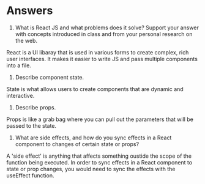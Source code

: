 # Answers

1. What is React JS and what problems does it solve? Support your answer with concepts introduced in class and from your personal research on the web.

  React is a UI libaray that is used in various forms to create complex, rich user interfaces. It makes it easier to write JS and pass multiple components into a file. 

1. Describe component state.

  State is what allows users to create components that are dynamic and interactive. 

1. Describe props.

  Props is like a grab bag where you can pull out the parameters that will be passed to the state.

1. What are side effects, and how do you sync effects in a React component to changes of certain state or props?

  A 'side effect' is anything that affects something oustide the scope of the function being executed. In order to sync effects in a React component to state or prop changes, you would need to sync the effects with the useEffect function.
